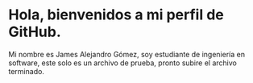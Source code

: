 # Hola, bienvenidos a mi perfil de GitHub.

Mi nombre es James Alejandro Gómez, soy estudiante de ingeniería en software, este solo es un archivo de prueba, pronto subire el archivo terminado.
